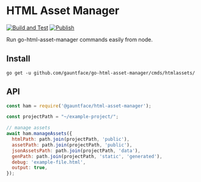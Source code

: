 # HTML Asset Manager

[![Build and Test](https://github.com/gauntface/html-asset-manager/workflows/Build%20and%20Test/badge.svg)](https://github.com/gauntface/html-asset-manager/actions?query=workflow%3A%22Build+and+Test%22) [![Publish](https://github.com/gauntface/html-asset-manager/workflows/Publish/badge.svg)](https://github.com/gauntface/html-asset-manager/actions?query=workflow%3APublish)

Run go-html-asset-manager commands easily from node.

## Install

```shell
go get -u github.com/gauntface/go-html-asset-manager/cmds/htmlassets/
```

## API

```javascript
const ham = require('@gauntface/html-asset-manager');

const projectPath = "~/example-project/";

// manage assets
await ham.manageAssets({
  htmlPath: path.join(projectPath, 'public'),
  assetPath: path.join(projectPath, 'public'),
  jsonAssetsPath: path.join(projectPath, 'data'),
  genPath: path.join(projectPath, 'static', 'generated'),
  debug: 'example-file.html',
  output: true,
});
```